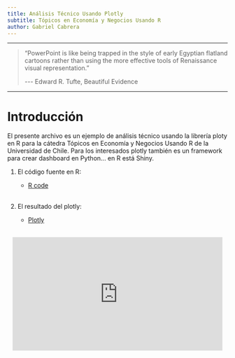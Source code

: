 ```yaml
---
title: Análisis Técnico Usando Plotly
subtitle: Tópicos en Economía y Negocios Usando R 
author: Gabriel Cabrera
---
```


---

> “PowerPoint is like being trapped in the style of early Egyptian flatland cartoons rather than using the more effective tools of Renaissance visual representation.” 
>
> --- Edward R. Tufte, Beautiful Evidence

---

# Introducción 

El presente archivo es un ejemplo de análisis técnico usando la librería ploty en R para la cátedra Tópicos en Economía y Negocios Usando R de la Universidad de Chile. Para los interesados plotly también es un framework para crear dashboard en Python... en R está Shiny.

1. El código fuente en R: 

    * [R code](technical_analysis_with_plotly.nb.html)
    
    <br>
    
2. El resultado del plotly: 

    * [Plotly](finale_plotly.html)
    
    <br>  

<center>
<iframe src="https://giphy.com/embed/WW3YU74Oi5nLa" width="480" height="259" frameBorder="0" class="giphy-embed" allowFullScreen></iframe><p><a href="https://giphy.com/gifs/reactiongifs-WW3YU74Oi5nLa"></a></p>
</center>